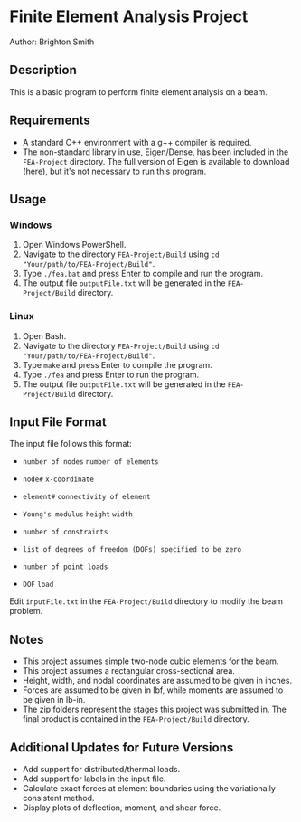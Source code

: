 # Finite Element Analysis Project

Author: Brighton Smith

## Description

This is a basic program to perform finite element analysis on a beam.

## Requirements

- A standard C++ environment with a g++ compiler is required.
- The non-standard library in use, Eigen/Dense, has been included in the `FEA-Project` directory. The full version of Eigen is available to download ([here](https://eigen.tuxfamily.org/index.php?title=Main_Page#Download)), but it's not necessary to run this program.

## Usage

### Windows

1. Open Windows PowerShell.
2. Navigate to the directory `FEA-Project/Build` using `cd "Your/path/to/FEA-Project/Build"`.
3. Type `./fea.bat` and press Enter to compile and run the program.
4. The output file `outputFile.txt` will be generated in the `FEA-Project/Build` directory.

### Linux

1. Open Bash.
2. Navigate to the directory `FEA-Project/Build` using `cd "Your/path/to/FEA-Project/Build"`.
3. Type `make` and press Enter to compile the program.
4. Type `./fea` and press Enter to run the program.
5. The output file `outputFile.txt` will be generated in the `FEA-Project/Build` directory.

## Input File Format

The input file follows this format:

- `number of nodes`   `number of elements`
- `node#`   `x-coordinate`

- `element#`   `connectivity of element`

- `Young's modulus`   `height`   `width`

- `number of constraints`
- `list of degrees of freedom (DOFs) specified to be zero`

- `number of point loads`
- `DOF`   `load`

Edit `inputFile.txt` in the `FEA-Project/Build` directory to modify the beam problem.

## Notes

- This project assumes simple two-node cubic elements for the beam.
- This project assumes a rectangular cross-sectional area.
- Height, width, and nodal coordinates are assumed to be given in inches.
- Forces are assumed to be given in lbf, while moments are assumed to be given in lb-in.
- The zip folders represent the stages this project was submitted in. The final product is contained in the `FEA-Project/Build` directory.

## Additional Updates for Future Versions

- Add support for distributed/thermal loads.
- Add support for labels in the input file.
- Calculate exact forces at element boundaries using the variationally consistent method.
- Display plots of deflection, moment, and shear force.